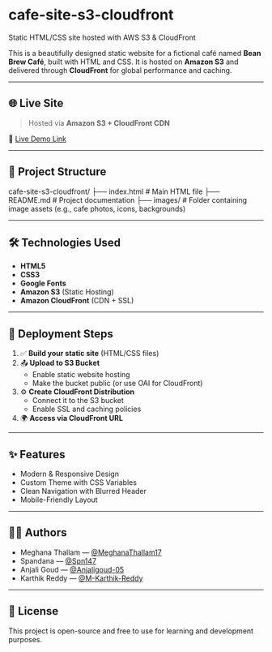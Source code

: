 # cafe-site-s3-cloudfront
Static HTML/CSS site hosted with AWS S3 &amp; CloudFront

This is a beautifully designed static website for a fictional café named **Bean Brew Café**, built with HTML and CSS. It is hosted on **Amazon S3** and delivered through **CloudFront** for global performance and caching.

---

## 🌐 Live Site

> Hosted via **Amazon S3 + CloudFront CDN**

📎 [Live Demo Link](https://d1oel7z1zb70cr.cloudfront.net/abc.html)  


---

## 📁 Project Structure

cafe-site-s3-cloudfront/
├── index.html # Main HTML file
├── README.md # Project documentation
├── images/ # Folder containing image assets (e.g., cafe photos, icons, backgrounds)



---

## 🛠️ Technologies Used

- **HTML5**
- **CSS3**
- **Google Fonts**
- **Amazon S3** (Static Hosting)
- **Amazon CloudFront** (CDN + SSL)

---

## 🚀 Deployment Steps

1. ✅ **Build your static site** (HTML/CSS files)
2. 📤 **Upload to S3 Bucket**
   - Enable static website hosting
   - Make the bucket public (or use OAI for CloudFront)
3. ⚙️ **Create CloudFront Distribution**
   - Connect it to the S3 bucket
   - Enable SSL and caching policies
4. 🌍 **Access via CloudFront URL**

---

## ✨ Features

- Modern & Responsive Design
- Custom Theme with CSS Variables
- Clean Navigation with Blurred Header
- Mobile-Friendly Layout

---

## 🧑‍💻 Authors

 
- Meghana Thallam — [@MeghanaThallam17](https://github.com/MeghanaThallam17)  
- Spandana — [@Spn147](https://github.com/Spn147)  
- Anjali Goud — [@Anjaligoud-05](https://github.com/Anjaligoud-05)  
- Karthik Reddy — [@M-Karthik-Reddy](https://github.com/M-Karthik-Reddy)  

---

## 📄 License

This project is open-source and free to use for learning and development purposes.
